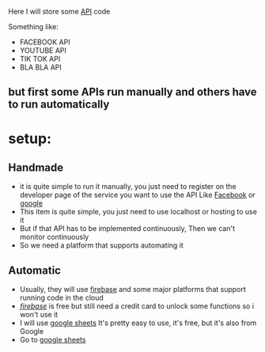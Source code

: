 Here I will store some [API](https://www.google.com/search?q=what+is+api&oq=what+is+api) code 

Something like:
* FACEBOOK API
* YOUTUBE API
* TIK TOK API
* BLA BLA API 

## but first some APIs run manually and others have to run automatically

# setup:
## Handmade 
* it is quite simple to run it manually, you just need to register on the developer page of the service you want to use the API Like [Facebook](https://developers.facebook.com) or [google](https://developers.google.com)
* This item is quite simple, you just need to use localhost or hosting to use it 
* But if that API has to be implemented continuously, Then we can't monitor continuously
* So we need a platform that supports automating it
## Automatic
* Usually, they will use [firebase](https://google.com/search?q=what+is+firsebase) and some major platforms that support running code in the cloud
* [_firebase_](https://console.firebase.google.com/) is free but still need a credit card to unlock some functions so i won't use it
* I will use [google sheets](https://script.google.com) It's pretty easy to use, it's free, but it's also from Google
* Go to [google sheets](https://script.google.com) 
